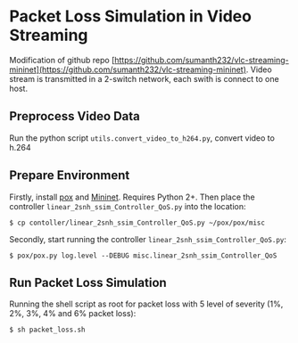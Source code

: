 # Packet Loss Simulation in Video Streaming

Modification of github repo [https://github.com/sumanth232/vlc-streaming-mininet](https://github.com/sumanth232/vlc-streaming-mininet). Video stream is transmitted in a 2-switch network, each swith is connect to one host.
## Preprocess Video Data

Run the python script `utils.convert_video_to_h264.py`, convert video to h.264

## Prepare Environment
Firstly, install [pox](https://noxrepo.github.io/pox-doc/html/#getting-the-code-installing-pox) and [Mininet](http://mininet.org/download/). Requires Python 2+. Then place the controller `linear_2snh_ssim_Controller_QoS.py` into the location:
```
$ cp contoller/linear_2snh_ssim_Controller_QoS.py ~/pox/pox/misc
```

Secondly, start running the controller `linear_2snh_ssim_Controller_QoS.py`:
```
$ pox/pox.py log.level --DEBUG misc.linear_2snh_ssim_Controller_QoS
```
## Run Packet Loss Simulation
Running the shell script as root for packet loss with 5 level of severity (1%, 2%, 3%, 4% and 6% packet loss):
```
$ sh packet_loss.sh
```


